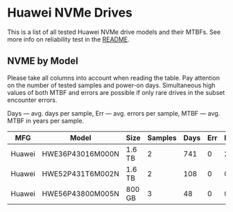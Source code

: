 Huawei NVMe Drives
==================

This is a list of all tested Huawei NVMe drive models and their MTBFs. See more
info on reliability test in the [README](https://github.com/linuxhw/EnterpriseDrive).

NVME by Model
------------

Please take all columns into account when reading the table. Pay attention on the
number of tested samples and power-on days. Simultaneous high values of both MTBF
and errors are possible if only rare drives in the subset encounter errors.

Days — avg. days per sample,
Err  — avg. errors per sample,
MTBF — avg. MTBF in years per sample.

| MFG       | Model              | Size   | Samples | Days  | Err   | MTBF   |
|-----------|--------------------|--------|---------|-------|-------|--------|
| Huawei    | HWE36P43016M000N   | 1.6 TB | 2       | 741   | 0     | 2.03   |
| Huawei    | HWE52P431T6M002N   | 1.6 TB | 2       | 108   | 0     | 0.30   |
| Huawei    | HWE56P43800M005N   | 800 GB | 3       | 48    | 0     | 0.13   |
